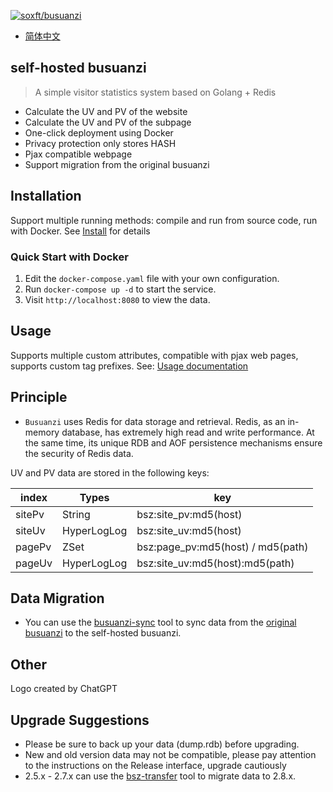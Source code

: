 [![soxft/busuanzi](https://socialify.cmds.run/soxft/busuanzi/image?description=1&font=Raleway&forks=1&language=1&logo=https%3A%2F%2Fraw.githubusercontent.com%2Fsoxft%2Fbusuanzi%2Fmain%2Fdist%2Ffavicon.png&name=1&owner=1&pattern=Circuit%20Board&stargazers=1&theme=Dark&cache=43200)](https://busuanzi.9420.ltd)

- [简体中文](README.zh_CN.md)

## self-hosted busuanzi

> A simple visitor statistics system based on Golang + Redis

- Calculate the UV and PV of the website
- Calculate the UV and PV of the subpage
- One-click deployment using Docker
- Privacy protection only stores HASH
- Pjax compatible webpage
- Support migration from the original busuanzi

## Installation

Support multiple running methods: compile and run from source code, run with Docker. See [Install](https://github.com/soxft/busuanzi/wiki/install) for details

### Quick Start with Docker

1. Edit the `docker-compose.yaml` file with your own configuration.
2. Run `docker-compose up -d` to start the service. 
3. Visit `http://localhost:8080` to view the data.

## Usage

Supports multiple custom attributes, compatible with pjax web pages, supports custom tag prefixes. See: [Usage documentation](https://github.com/soxft/busuanzi/wiki/usage)

## Principle

- `Busuanzi` uses Redis for data storage and retrieval. Redis, as an in-memory database, has extremely high read and write performance. At the same time, its unique RDB and AOF persistence mechanisms ensure the security of Redis data.

UV and PV data are stored in the following keys:

| index  | Types       | key                               |
|--------|-------------|-----------------------------------|
| sitePv | String      | bsz:site_pv:md5(host)             |
| siteUv | HyperLogLog | bsz:site_uv:md5(host)             |
| pagePv | ZSet        | bsz:page_pv:md5(host) / md5(path) |
| pageUv | HyperLogLog | bsz:site_uv:md5(host):md5(path)   |

## Data Migration

- You can use the [busuanzi-sync](https://github.com/soxft/busuanzi-sync) tool to sync data from the [original busuanzi](http://busuanzi.ibruce.info) to the self-hosted busuanzi.

## Other

Logo created by ChatGPT

## Upgrade Suggestions

- Please be sure to back up your data (dump.rdb) before upgrading.
- New and old version data may not be compatible, please pay attention to the instructions on the Release interface, upgrade cautiously
- 2.5.x - 2.7.x can use the [bsz-transfer](https://github.com/soxft/busuanzi-transfer) tool to migrate data to 2.8.x.